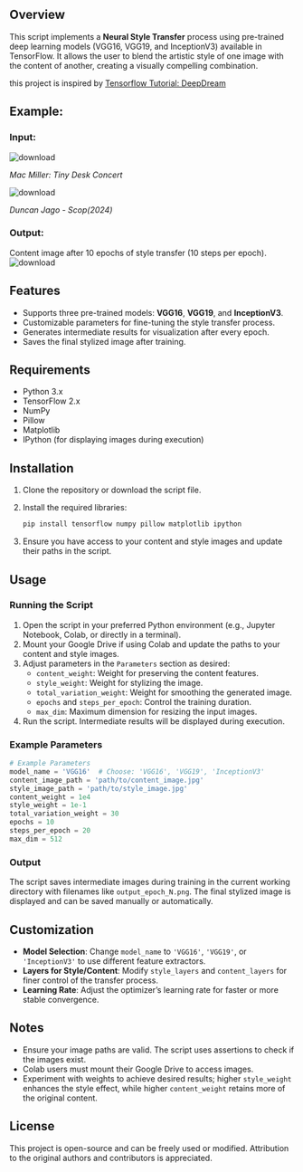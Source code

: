## Overview
This script implements a **Neural Style Transfer** process using pre-trained deep learning models (VGG16, VGG19, and InceptionV3) available in TensorFlow. It allows the user to blend the artistic style of one image with the content of another, creating a visually compelling combination.

this project is inspired by [Tensorflow Tutorial: DeepDream]([url](https://www.tensorflow.org/tutorials/generative/deepdream))




## Example: 

### Input: 


![download](https://github.com/user-attachments/assets/6bb0cc87-bf54-420b-9003-34360ff28df8)

*Mac Miller: Tiny Desk Concert*

![download](https://github.com/user-attachments/assets/0cf27a84-999d-4b6c-b736-299ffce4015c)

*Duncan Jago - Scop(2024)*



### Output: 
Content image after 10 epochs of style transfer (10 steps per epoch).
![download](https://github.com/user-attachments/assets/26ec3519-34c5-40fd-a478-7a8833ecddd9)




## Features

- Supports three pre-trained models: **VGG16**, **VGG19**, and **InceptionV3**.
- Customizable parameters for fine-tuning the style transfer process.
- Generates intermediate results for visualization after every epoch.
- Saves the final stylized image after training.

## Requirements

- Python 3.x
- TensorFlow 2.x
- NumPy
- Pillow
- Matplotlib
- IPython (for displaying images during execution)

## Installation

1. Clone the repository or download the script file.
2. Install the required libraries:

   ```bash
   pip install tensorflow numpy pillow matplotlib ipython
   ```

3. Ensure you have access to your content and style images and update their paths in the script.

## Usage

### Running the Script

1. Open the script in your preferred Python environment (e.g., Jupyter Notebook, Colab, or directly in a terminal).
2. Mount your Google Drive if using Colab and update the paths to your content and style images.
3. Adjust parameters in the `Parameters` section as desired:
   - `content_weight`: Weight for preserving the content features.
   - `style_weight`: Weight for stylizing the image.
   - `total_variation_weight`: Weight for smoothing the generated image.
   - `epochs` and `steps_per_epoch`: Control the training duration.
   - `max_dim`: Maximum dimension for resizing the input images.
4. Run the script. Intermediate results will be displayed during execution.

### Example Parameters

```python
# Example Parameters
model_name = 'VGG16'  # Choose: 'VGG16', 'VGG19', 'InceptionV3'
content_image_path = 'path/to/content_image.jpg'
style_image_path = 'path/to/style_image.jpg'
content_weight = 1e4
style_weight = 1e-1
total_variation_weight = 30
epochs = 10
steps_per_epoch = 20
max_dim = 512
```

### Output

The script saves intermediate images during training in the current working directory with filenames like `output_epoch_N.png`. The final stylized image is displayed and can be saved manually or automatically.

## Customization

- **Model Selection**: Change `model_name` to `'VGG16'`, `'VGG19'`, or `'InceptionV3'` to use different feature extractors.
- **Layers for Style/Content**: Modify `style_layers` and `content_layers` for finer control of the transfer process.
- **Learning Rate**: Adjust the optimizer’s learning rate for faster or more stable convergence.

## Notes

- Ensure your image paths are valid. The script uses assertions to check if the images exist.
- Colab users must mount their Google Drive to access images.
- Experiment with weights to achieve desired results; higher `style_weight` enhances the style effect, while higher `content_weight` retains more of the original content.

## License

This project is open-source and can be freely used or modified. Attribution to the original authors and contributors is appreciated.
